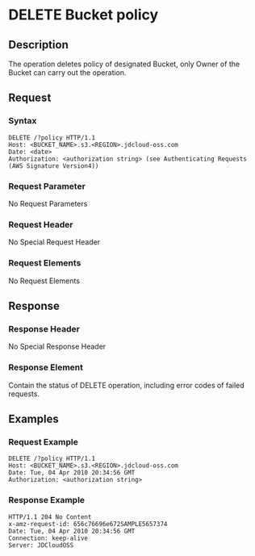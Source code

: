 # DELETE Bucket policy

## Description
The operation deletes policy of designated Bucket, only Owner of the Bucket can carry out the operation.

## Request
### Syntax
```HTTP
DELETE /?policy HTTP/1.1
Host: <BUCKET_NAME>.s3.<REGION>.jdcloud-oss.com
Date: <date>
Authorization: <authorization string> (see Authenticating Requests (AWS Signature Version4))
```
### Request Parameter
No Request Parameters
### Request Header
No Special Request Header
### Request Elements
No Request Elements

## Response
### Response Header
No Special Response Header
### Response Element
Contain the status of DELETE operation, including error codes of failed requests.

## Examples
### Request Example
```HTTP
DELETE /?policy HTTP/1.1
Host: <BUCKET_NAME>.s3.<REGION>.jdcloud-oss.com
Date: Tue, 04 Apr 2010 20:34:56 GMT  
Authorization: <authorization string>
```
### Response Example
```HTTP
HTTP/1.1 204 No Content 
x-amz-request-id: 656c76696e672SAMPLE5657374  
Date: Tue, 04 Apr 2010 20:34:56 GMT  
Connection: keep-alive  
Server: JDCloudOSS
```
